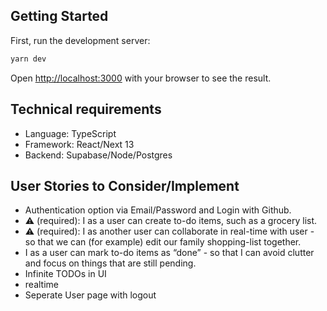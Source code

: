 
## Getting Started
First, run the development server:

```bash
yarn dev
```
Open [http://localhost:3000](http://localhost:3000) with your browser to see the result.

## Technical requirements
- Language: TypeScript
- Framework: React/Next 13
- Backend: Supabase/Node/Postgres

## User Stories to Consider/Implement

- Authentication option via Email/Password and Login with Github.
- ⚠️ (required): I as a user can create to-do items, such as a grocery list.
- ⚠️ (required): I as another user can collaborate in real-time with user - so that we can (for example) edit our family shopping-list together.
- I as a user can mark to-do items as “done” - so that I can avoid clutter and focus on things that are still pending.
- Infinite TODOs in UI
- realtime
- Seperate User page with logout

